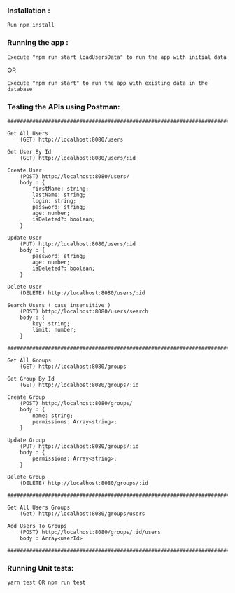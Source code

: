 ### Installation :
  
    Run npm install

### Running the app :

    Execute "npm run start loadUsersData" to run the app with initial data

OR 

    Execute "npm run start" to run the app with existing data in the database

### Testing the APIs using Postman:

    #####################################################################################
    
    Get All Users 
        (GET) http://localhost:8080/users

    Get User By Id 
        (GET) http://localhost:8080/users/:id

    Create User 
        (POST) http://localhost:8080/users/
        body : {
            firstName: string;
            lastName: string;
            login: string;
            password: string;
            age: number;
            isDeleted?: boolean;
        }

    Update User 
        (PUT) http://localhost:8080/users/:id
        body : {
            password: string;
            age: number;
            isDeleted?: boolean;
        }
    
    Delete User 
        (DELETE) http://localhost:8080/users/:id

    Search Users ( case insensitive ) 
        (POST) http://localhost:8080/users/search
        body : {
            key: string;
            limit: number;
        }   

    #####################################################################################

    Get All Groups 
        (GET) http://localhost:8080/groups

    Get Group By Id 
        (GET) http://localhost:8080/groups/:id

    Create Group 
        (POST) http://localhost:8080/groups/
        body : {
            name: string;
            permissions: Array<string>;
        }

    Update Group
        (PUT) http://localhost:8080/groups/:id
        body : {
            permissions: Array<string>;
        }
    
    Delete Group
        (DELETE) http://localhost:8080/groups/:id

    #####################################################################################
    
    Get All Users Groups
        (Get) http://localhost:8080/groups/users

    Add Users To Groups
        (POST) http://localhost:8080/groups/:id/users
        body : Array<userId>

    #####################################################################################


### Running Unit tests:

    yarn test OR npm run test 